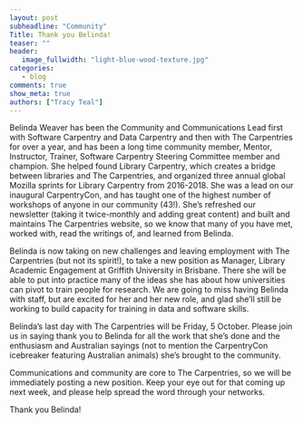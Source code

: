 ```yaml
---
layout: post
subheadline: "Community"
Title: Thank you Belinda!
teaser: ""
header:
   image_fullwidth: "light-blue-wood-texture.jpg"
categories:
   - blog
comments: true
show_meta: true
authors: ["Tracy Teal"]
---
```


Belinda Weaver has been the Community and Communications Lead first with Software Carpentry and Data Carpentry and then with The Carpentries for over a year, and has been a long time community member, Mentor, Instructor, Trainer, Software Carpentry Steering Committee member and champion. She helped found Library Carpentry, which creates a bridge between libraries and The Carpentries, and organized three annual global Mozilla sprints for Library Carpentry from 2016-2018. She was a lead on our inaugural CarpentryCon, and has taught one of the highest number of workshops of anyone in our community (43!). She’s refreshed our newsletter (taking it twice-monthly and adding great content) and built and maintains The Carpentries website, so we know that many of you have met, worked with, read the writings of, and learned from Belinda.

Belinda is now taking on new challenges and leaving employment with The Carpentries (but not its spirit!), to take a new position as Manager, Library Academic Engagement at Griffith University in Brisbane. There she will be able to put into practice many of the ideas she has about how universities can pivot to train people for research. We are going to miss having Belinda with staff, but are excited for her and her new role, and glad she’ll still be working to build capacity for training in data and software skills. 

Belinda’s last day with The Carpentries will be Friday, 5 October. Please join us in saying thank you to Belinda for all the work that she’s done and the enthusiasm and Australian sayings (not to mention the CarpentryCon icebreaker featuring Australian animals) she’s brought to the community. 

Communications and community are core to The Carpentries, so we will be immediately posting a new position. Keep your eye out for that coming up next week, and please help spread the word through your networks. 

Thank you Belinda!
